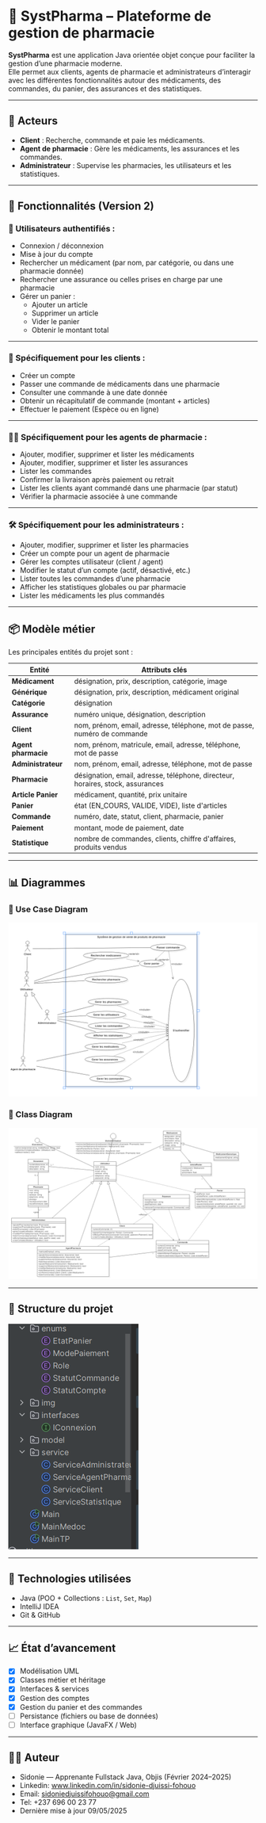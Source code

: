 # 💊 SystPharma – Plateforme de gestion de pharmacie

**SystPharma** est une application Java orientée objet conçue pour faciliter la gestion d’une pharmacie moderne.  
Elle permet aux clients, agents de pharmacie et administrateurs d’interagir avec les différentes fonctionnalités autour des médicaments, des commandes, du panier, des assurances et des statistiques.

---

## 👥 Acteurs

- **Client** : Recherche, commande et paie les médicaments.
- **Agent de pharmacie** : Gère les médicaments, les assurances et les commandes.
- **Administrateur** : Supervise les pharmacies, les utilisateurs et les statistiques.

---

## 🧾 Fonctionnalités (Version 2)

### 🔐 Utilisateurs authentifiés :
- Connexion / déconnexion
- Mise à jour du compte
- Rechercher un médicament (par nom, par catégorie, ou dans une pharmacie donnée)
- Rechercher une assurance ou celles prises en charge par une pharmacie
- Gérer un panier :
  - Ajouter un article
  - Supprimer un article
  - Vider le panier
  - Obtenir le montant total

---

### 👤 Spécifiquement pour les **clients** :
- Créer un compte
- Passer une commande de médicaments dans une pharmacie
- Consulter une commande à une date donnée
- Obtenir un récapitulatif de commande (montant + articles)
- Effectuer le paiement (Espèce ou en ligne)

---

### 🧑‍⚕️ Spécifiquement pour les **agents de pharmacie** :
- Ajouter, modifier, supprimer et lister les médicaments
- Ajouter, modifier, supprimer et lister les assurances
- Lister les commandes
- Confirmer la livraison après paiement ou retrait
- Lister les clients ayant commandé dans une pharmacie (par statut)
- Vérifier la pharmacie associée à une commande

---

### 🛠️ Spécifiquement pour les **administrateurs** :
- Ajouter, modifier, supprimer et lister les pharmacies
- Créer un compte pour un agent de pharmacie
- Gérer les comptes utilisateur (client / agent)
- Modifier le statut d’un compte (actif, désactivé, etc.)
- Lister toutes les commandes d’une pharmacie
- Afficher les statistiques globales ou par pharmacie
- Lister les médicaments les plus commandés

---

## 📦 Modèle métier

Les principales entités du projet sont :

| Entité             | Attributs clés |
|--------------------|----------------|
| **Médicament**     | désignation, prix, description, catégorie, image |
| **Générique**      | désignation, prix, description, médicament original |
| **Catégorie**      | désignation |
| **Assurance**      | numéro unique, désignation, description |
| **Client**         | nom, prénom, email, adresse, téléphone, mot de passe, numéro de commande |
| **Agent pharmacie**| nom, prénom, matricule, email, adresse, téléphone, mot de passe |
| **Administrateur** | nom, prénom, email, adresse, téléphone, mot de passe |
| **Pharmacie**      | désignation, email, adresse, téléphone, directeur, horaires, stock, assurances |
| **Article Panier** | médicament, quantité, prix unitaire |
| **Panier**         | état (EN_COURS, VALIDE, VIDE), liste d'articles |
| **Commande**       | numéro, date, statut, client, pharmacie, panier |
| **Paiement**       | montant, mode de paiement, date |
| **Statistique**    | nombre de commandes, clients, chiffre d'affaires, produits vendus |

---

## 📊 Diagrammes

### 🧰 Use Case Diagram
![use case diagram](src/com/syspharma/projet/img/Use-case-diag.PNG)

### 📘 Class Diagram
![class diagram](src/com/syspharma/projet/img/Class-diag.PNG)

---

## 📁 Structure du projet
![Stucture du projet](src/com/syspharma/projet/img/StructureProjet.PNG)

---

## 🚀 Technologies utilisées

- Java (POO + Collections : `List`, `Set`, `Map`)
- IntelliJ IDEA
- Git & GitHub

---

## 📈 État d’avancement

- [x] Modélisation UML
- [x] Classes métier et héritage
- [x] Interfaces & services
- [x] Gestion des comptes
- [x] Gestion du panier et des commandes
- [ ] Persistance (fichiers ou base de données)
- [ ] Interface graphique (JavaFX / Web)

---

## 👩‍💻 Auteur

- Sidonie — Apprenante Fullstack Java, Objis (Février 2024–2025)
- Linkedin: www.linkedin.com/in/sidonie-djuissi-fohouo
- Email: sidoniedjuissifohouo@gmail.com
- Tel: +237 696 00 23 77
- Dernière mise à jour 09/05/2025
